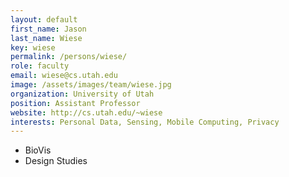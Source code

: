 ```yaml
---
layout: default
first_name: Jason
last_name: Wiese
key: wiese
permalink: /persons/wiese/
role: faculty
email: wiese@cs.utah.edu
image: /assets/images/team/wiese.jpg
organization: University of Utah
position: Assistant Professor
website: http://cs.utah.edu/~wiese
interests: Personal Data, Sensing, Mobile Computing, Privacy
---
```


 * BioVis
 * Design Studies